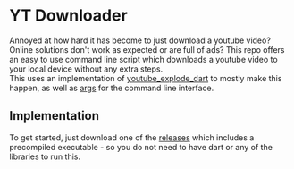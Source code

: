 # YT Downloader
Annoyed at how hard it has become to just download a youtube video? Online solutions don't work as expected or are full of ads? This repo offers an easy to use command line script which downloads a youtube video to your local device without any extra steps. <br>
This uses an implementation of [youtube_explode_dart](https://pub.dev/packages/youtube_explode_dart) to mostly make this happen, as well as [args](https://pub.dev/packages/args) for the command line interface.

## Implementation
To get started, just download one of the [releases](https://github.com/Thomasssb1/yt_downloader/releases#latest) which includes a precompiled executable - so you do not need to have dart or any of the libraries to run this.
